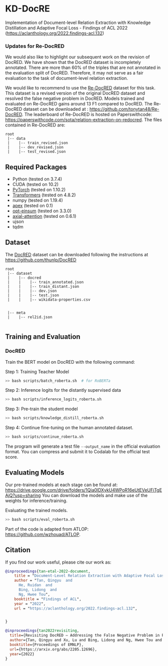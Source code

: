 # KD-DocRE
Implementation of Document-level Relation Extraction with Knowledge Distillation and Adaptive Focal Loss - Findings of ACL 2022 (https://aclanthology.org/2022.findings-acl.132)

### Updates for Re-DocRED

We would also like to highlight our subsequent work on the revision of DocRED. We have shown that the DocRED dataset is incompletely annotated. There are more than 60% of the triples that are not annotated in the evaluation split of DocRED. Therefore, it may not serve as a fair evaluation to the task of document-level relation extraction. 

We would like to recommend to use the [Re-DocRED](https://arxiv.org/abs/2205.12696) dataset for this task. This dataset is a revised version of the original DocRED dataset and resolved the false negative problem in DocRED. Models trained and evaluated on Re-DocRED gains around 13 F1 compared to DocRED. The Re-DocRED dataset can be downloaded at : https://github.com/tonytan48/Re-DocRED. The leaderboard of Re-DocRED is hosted on Paperswithcode: https://paperswithcode.com/sota/relation-extraction-on-redocred. 
The files contained in Re-DocRED are:
```
root
 |-- data
 |    |-- train_revised.json        
 |    |-- dev_revised.json
 |    |-- test_revised.json
```

## Required Packages
* Python (tested on 3.7.4)
* CUDA (tested on 10.2)
* [PyTorch](http://pytorch.org/) (tested on 1.10.2)
* [Transformers](https://github.com/huggingface/transformers) (tested on 4.8.2)
* numpy (tested on 1.19.4)
* [apex](https://github.com/NVIDIA/apex) (tested on 0.1)
* [opt-einsum](https://github.com/dgasmith/opt_einsum) (tested on 3.3.0)
* [axial-attention](https://github.com/lucidrains/axial-attention.git) (tested on 0.6.1)
* ujson
* tqdm

## Dataset
The [DocRED](https://www.aclweb.org/anthology/P19-1074/) dataset can be downloaded following the instructions at https://github.com/thunlp/DocRED
```
root
 |-- dataset
 |    |-- docred
 |    |    |-- train_annotated.json        
 |    |    |-- train_distant.json
 |    |    |-- dev.json
 |    |    |-- test.json
 |    |    |-- wikidata-properties.csv
 

 |-- meta
 |    |-- rel2id.json
 
```


## Training and Evaluation
### DocRED
Train the BERT model on DocRED with the following command:

Step 1: Training Teacher Model
```bash
>> bash scripts/batch_roberta.sh  # for RoBERTa
```

Step 2: Inference logits for the distantly supervised data
```bash
>> bash scripts/inference_logits_roberta.sh  
```

Step 3: Pre-train the student model
```bash
>> bash scripts/knowledge_distill_roberta.sh  
```

Step 4: Continue fine-tuning on the human annotated dataset.
```bash
>> bash scripts/continue_roberta.sh  
```

The program will generate a test file `--output_name` in the official evaluation format. You can compress and submit it to Codalab for the official test score.


## Evaluating Models
Our pre-trained models at each stage can be found at: https://drive.google.com/drive/folders/1Qia0lDXykU4WPoR16eUtEVeUFiTgEAjQ?usp=sharing
You can download the models and make use of the weights for inference/training.


Evaluating the trained models.
```bash
>> bash scripts/eval_roberta.sh  
```
Part of the code is adapted from ATLOP: https://github.com/wzhouad/ATLOP.

## Citation
If you find our work useful, please cite our work as:
```bibtex
@inproceedings{tan-etal-2022-document,
    title = "Document-Level Relation Extraction with Adaptive Focal Loss and Knowledge Distillation",
    author = "Tan, Qingyu  and
      He, Ruidan  and
      Bing, Lidong  and
      Ng, Hwee Tou",
    booktitle = "Findings of ACL",
    year = "2022",
    url = "https://aclanthology.org/2022.findings-acl.132",


}

@inproceedings{tan2022revisiting,
  title={Revisiting DocRED – Addressing the False Negative Problem in Relation Extraction},
  author={Tan, Qingyu and Xu, Lu and Bing, Lidong and Ng, Hwee Tou and Aljunied, Sharifah Mahani},
  booktitle={Proceedings of EMNLP},
  url={https://arxiv.org/abs/2205.12696},
  year={2022}
}
```
